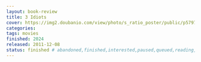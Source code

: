 ```yaml
---
layout: book-review
title: 3 Idiots
cover: https://img2.doubanio.com/view/photo/s_ratio_poster/public/p579729551.webp
categories:
tags: movies
finished: 2024
released: 2011-12-08
status: finished # abandoned,finished,interested,paused,queued,reading,reread
---
```


